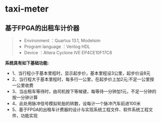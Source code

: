 # taxi-meter

## **基于FPGA的出租车计价器**

> * Environment       ：Quartus 13.1, Modelsim
> * Program language  ：Verilog HDL
> * Device            ：Altera Cyclone IVE EP4CE10F17C8

**系统具有如下基础功能:**
* 1、当行程小于基本里程时，显示起步价，基本里程设3公里，起步价设8元
* 2、当行程大于基本里程时，每多行一公里，在起步价上加2元;不足一公里按一公里收费
* 3、当出租车等待时，由司机按下等候键，每等待一分钟加1元，不足一分钟的按一分钟计算
* 4、此处用脉冲信号模拟轮胎的转数，设每计一个脉冲汽车前进100米
* 5、基于FPGA的出租车计费器的设计与实现系统工程文件、软件系统工程文件，功能实现